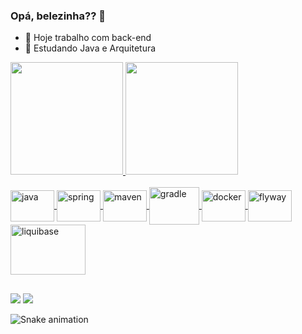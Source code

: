 ### Opá, belezinha?? 👋

- 🔭 Hoje trabalho com back-end
- 🌱 Estudando Java e Arquitetura 

<div>
  <a href="https://beacons.ai/esiquielNeto">
  <img height="180em" src="https://github-readme-stats.vercel.app/api?username=esiquielNeto&show_icons=true&theme=dark&include_all_commits=true&count_private=true"/>
  <img height="180em" src="https://github-readme-stats.vercel.app/api/top-langs/?username=esiquielNeto&layout=compact&langs_count=16&theme=dark"/>
</div>
  
<div style="display: inline_block"><br>
  <img align="center" alt="java" height="50" width="70" src="https://cdn.jsdelivr.net/gh/devicons/devicon/icons/java/java-original-wordmark.svg" />
  <img align="center" alt="spring" height="50" width="70" src="https://cdn.jsdelivr.net/gh/devicons/devicon/icons/spring/spring-original-wordmark.svg" />
  <img align="center" alt="maven" height="50" width="70" src="https://cdn.jsdelivr.net/gh/devicons/devicon/icons/apache/apache-original.svg" />
  <img align="center" alt="gradle" height="60" width="80" src="https://cdn.jsdelivr.net/gh/devicons/devicon/icons/gradle/gradle-plain-wordmark.svg" />
  <img align="center" alt="docker" height="50" width="70" src="https://cdn.jsdelivr.net/gh/devicons/devicon/icons/docker/docker-original-wordmark.svg" />
  <img align="center" alt="flyway" height="50" width="70" src="https://upload.wikimedia.org/wikipedia/commons/e/e1/Flyway_logo.svg" />
  <img align="center" alt="liquibase" height="80" width="120" src="https://www.liquibase.com/wp-content/uploads/sites/4/2020/05/Liquibase_logo_horizontal_RGB.svg" />
</div>
  
##
  
<div>
  <a href = "mailto:ziki.neto@gmail.com"><img src="https://img.shields.io/badge/Gmail-D14836?style=for-the-badge&logo=gmail&logoColor=white" target="_blank"></a>
  <a href="https://www.linkedin.com/in/esiquielneto/" target="_blank"><img src="https://img.shields.io/badge/-LinkedIn-%230077B5?style=for-the-badge&logo=linkedin&logoColor=white" target="_blank"></a>   
</div>

![Snake animation](https://github.com/rafaballerini2/rafaballerini2/blob/output/github-contribution-grid-snake.svg)
